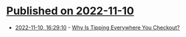 # [Published on 2022-11-10](index.md)

* [2022-11-10, 16:29:10](https://news.ycombinator.com/item?id=33548918) - [Why Is Tipping Everywhere You Checkout?](https://www.maxinomics.com/blog/why-is-tipping-everywhere-you-checkout)

